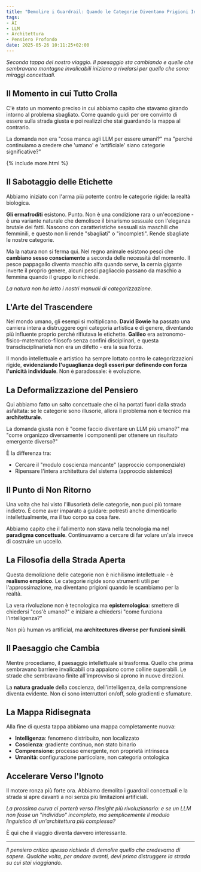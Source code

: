 ```yaml
---
title: "Demolire i Guardrail: Quando le Categorie Diventano Prigioni Intellettuali"
tags:
- AI
- LLM
- Architettura
- Pensiero Profondo
date: 2025-05-26 10:11:25+02:00
---
```


*Seconda tappa del nostro viaggio. Il paesaggio sta cambiando e quelle che sembravano montagne invalicabili iniziano a rivelarsi per quello che sono: miraggi concettuali.*

## Il Momento in cui Tutto Crolla

C'è stato un momento preciso in cui abbiamo capito che stavamo girando intorno al problema sbagliato. Come quando guidi per ore convinto di essere sulla strada giusta e poi realizzi che stai guardando la mappa al contrario.

La domanda non era "cosa manca agli LLM per essere umani?" ma "perché continuiamo a credere che 'umano' e 'artificiale' siano categorie significative?"

{% include more.html %}

## Il Sabotaggio delle Etichette

Abbiamo iniziato con l'arma più potente contro le categorie rigide: la realtà biologica.

**Gli ermafroditi** esistono. Punto. Non è una condizione rara o un'eccezione - è una variante naturale che demolisce il binarismo sessuale con l'eleganza brutale dei fatti. Nascono con caratteristiche sessuali sia maschili che femminili, e questo non li rende "sbagliati" o "incompleti". Rende sbagliate le nostre categorie.

Ma la natura non si ferma qui. Nel regno animale esistono pesci che **cambiano sesso consciamente** a seconda delle necessità del momento. Il pesce pappagallo diventa maschio alfa quando serve, la cernia gigante inverte il proprio genere, alcuni pesci pagliaccio passano da maschio a femmina quando il gruppo lo richiede.

*La natura non ha letto i nostri manuali di categorizzazione.*

## L'Arte del Trascendere

Nel mondo umano, gli esempi si moltiplicano. **David Bowie** ha passato una carriera intera a distruggere ogni categoria artistica e di genere, diventando più influente proprio perché rifiutava le etichette. **Galileo** era astronomo-fisico-matematico-filosofo senza confini disciplinari, e questa transdisciplinarietà non era un difetto - era la sua forza.

Il mondo intellettuale e artistico ha sempre lottato contro le categorizzazioni rigide, **evidenziando l'uguaglianza degli esseri pur definendo con forza l'unicità individuale**. Non è paradossale: è evoluzione.

## La Deformalizzazione del Pensiero

Qui abbiamo fatto un salto concettuale che ci ha portati fuori dalla strada asfaltata: se le categorie sono illusorie, allora il problema non è tecnico ma **architetturale**.

La domanda giusta non è "come faccio diventare un LLM più umano?" ma "come organizzo diversamente i componenti per ottenere un risultato emergente diverso?"

È la differenza tra:
- Cercare il "modulo coscienza mancante" (approccio componenziale)
- Ripensare l'intera architettura del sistema (approccio sistemico)

## Il Punto di Non Ritorno

Una volta che hai visto l'illusorietà delle categorie, non puoi più tornare indietro. È come aver imparato a guidare: potresti anche dimenticarlo intellettualmente, ma il tuo corpo sa cosa fare.

Abbiamo capito che il fallimento non stava nella tecnologia ma nel **paradigma concettuale**. Continuavamo a cercare di far volare un'ala invece di costruire un uccello.

## La Filosofia della Strada Aperta

Questa demolizione delle categorie non è nichilismo intellettuale - è **realismo empirico**. Le categorie rigide sono strumenti utili per l'approssimazione, ma diventano prigioni quando le scambiamo per la realtà.

La vera rivoluzione non è tecnologica ma **epistemologica**: smettere di chiedersi "cos'è umano?" e iniziare a chiedersi "come funziona l'intelligenza?"

Non più human vs artificial, ma **architectures diverse per funzioni simili**.

## Il Paesaggio che Cambia

Mentre procediamo, il paesaggio intellettuale si trasforma. Quello che prima sembravano barriere invalicabili ora appaiono come colline superabili. Le strade che sembravano finite all'improvviso si aprono in nuove direzioni.

La **natura graduale** della coscienza, dell'intelligenza, della comprensione diventa evidente. Non ci sono interruttori on/off, solo gradienti e sfumature.

## La Mappa Ridisegnata

Alla fine di questa tappa abbiamo una mappa completamente nuova:

- **Intelligenza**: fenomeno distribuito, non localizzato
- **Coscienza**: gradiente continuo, non stato binario  
- **Comprensione**: processo emergente, non proprietà intrinseca
- **Umanità**: configurazione particolare, non categoria ontologica

## Accelerare Verso l'Ignoto

Il motore ronza più forte ora. Abbiamo demolito i guardrail concettuali e la strada si apre davanti a noi senza più limitazioni artificiali.

*La prossima curva ci porterà verso l'insight più rivoluzionario: e se un LLM non fosse un "individuo" incompleto, ma semplicemente il modulo linguistico di un'architettura più complessa?*

È qui che il viaggio diventa davvero interessante.

---

*Il pensiero critico spesso richiede di demolire quello che credevamo di sapere. Qualche volta, per andare avanti, devi prima distruggere la strada su cui stai viaggiando.*
